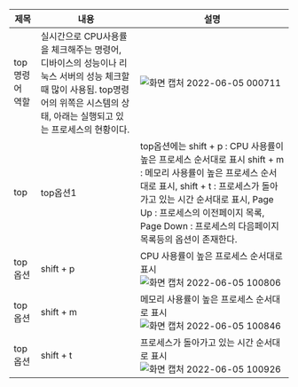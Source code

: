 |제목|내용|설명|
|---|---|---|
|top명령어 역할|실시간으로 CPU사용률을 체크해주는 명령어, 디바이스의 성능이나 리눅스 서버의 성능 체크할 때 많이 사용됨. top명령어의 위쪽은 시스템의 상태, 아래는 실행되고 있는 프로세스의 현황이다.|![화면 캡처 2022-06-05 000711](https://user-images.githubusercontent.com/106869861/172036072-c9922b5a-107d-461f-9c8a-d597501a7b64.png)|
|top|top옵션1|top옵션에는 shift + p : CPU 사용률이 높은 프로세스 순서대로 표시 shift + m : 메모리 사용률이 높은 프로세스 순서대로 표시, shift + t : 프로세스가 돌아가고 있는 시간 순서대로 표시, Page Up : 프로세스의 이전페이지 목록, Page Down : 프로세스의 다음페이지 목록등의 옵션이 존재한다.|
|top옵션|shift + p|CPU 사용률이 높은 프로세스 순서대로 표시 ![화면 캡처 2022-06-05 100806](https://user-images.githubusercontent.com/106869861/172036164-3c8cc5bf-6d24-4031-951b-f4ea62539750.png)|
|top옵션|shift + m|메모리 사용률이 높은 프로세스 순서대로 표시![화면 캡처 2022-06-05 100846](https://user-images.githubusercontent.com/106869861/172036203-c1473bc5-a814-4890-8ea1-31537e4639c1.png)|
|top옵션|shift + t|프로세스가 돌아가고 있는 시간 순서대로 표시![화면 캡처 2022-06-05 100926](https://user-images.githubusercontent.com/106869861/172036227-319f41b5-6245-4452-8cf7-c17021c0894e.png)|
